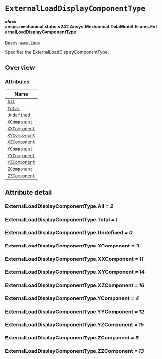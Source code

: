 # `ExternalLoadDisplayComponentType`



#### *class* ansys.mechanical.stubs.v242.Ansys.Mechanical.DataModel.Enums.ExternalLoadDisplayComponentType

Bases: [`enum.Enum`](https://docs.python.org/3/library/enum.html#enum.Enum)

Specifies the ExternalLoadDisplayComponentType.

<!-- !! processed by numpydoc !! -->

<a id="overview"></a>

## Overview

### Attributes

| Name |
| ---------------------------------------------------------------- |
| [`All`](#ExternalLoadDisplayComponentType.All) |
| [`Total`](#ExternalLoadDisplayComponentType.Total) |
| [`Undefined`](#ExternalLoadDisplayComponentType.Undefined) |
| [`XComponent`](#ExternalLoadDisplayComponentType.XComponent) |
| [`XXComponent`](#ExternalLoadDisplayComponentType.XXComponent) |
| [`XYComponent`](#ExternalLoadDisplayComponentType.XYComponent) |
| [`XZComponent`](#ExternalLoadDisplayComponentType.XZComponent) |
| [`YComponent`](#ExternalLoadDisplayComponentType.YComponent) |
| [`YYComponent`](#ExternalLoadDisplayComponentType.YYComponent) |
| [`YZComponent`](#ExternalLoadDisplayComponentType.YZComponent) |
| [`ZComponent`](#ExternalLoadDisplayComponentType.ZComponent) |
| [`ZZComponent`](#ExternalLoadDisplayComponentType.ZZComponent) |

<a id="attribute-detail"></a>

## Attribute detail

<a id="ExternalLoadDisplayComponentType.All"></a>

### ExternalLoadDisplayComponentType.All *= 2*

<a id="ExternalLoadDisplayComponentType.Total"></a>

### ExternalLoadDisplayComponentType.Total *= 1*

<a id="ExternalLoadDisplayComponentType.Undefined"></a>

### ExternalLoadDisplayComponentType.Undefined *= 0*

<a id="ExternalLoadDisplayComponentType.XComponent"></a>

### ExternalLoadDisplayComponentType.XComponent *= 3*

<a id="ExternalLoadDisplayComponentType.XXComponent"></a>

### ExternalLoadDisplayComponentType.XXComponent *= 11*

<a id="ExternalLoadDisplayComponentType.XYComponent"></a>

### ExternalLoadDisplayComponentType.XYComponent *= 14*

<a id="ExternalLoadDisplayComponentType.XZComponent"></a>

### ExternalLoadDisplayComponentType.XZComponent *= 16*

<a id="ExternalLoadDisplayComponentType.YComponent"></a>

### ExternalLoadDisplayComponentType.YComponent *= 4*

<a id="ExternalLoadDisplayComponentType.YYComponent"></a>

### ExternalLoadDisplayComponentType.YYComponent *= 12*

<a id="ExternalLoadDisplayComponentType.YZComponent"></a>

### ExternalLoadDisplayComponentType.YZComponent *= 15*

<a id="ExternalLoadDisplayComponentType.ZComponent"></a>

### ExternalLoadDisplayComponentType.ZComponent *= 5*

<a id="ExternalLoadDisplayComponentType.ZZComponent"></a>

### ExternalLoadDisplayComponentType.ZZComponent *= 13*


